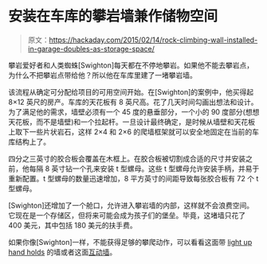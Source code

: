 # 安装在车库的攀岩墙兼作储物空间

> 原文：<https://hackaday.com/2015/02/14/rock-climbing-wall-installed-in-garage-doubles-as-storage-space/>

攀岩爱好者和人类蜘蛛[Swighton]每天都在不停地攀岩。如果他不能去攀岩点，为什么不把攀岩点带给他？所以他在车库里建了一堵攀岩墙。

该流程从确定可分配给项目的可用空间开始。在[Swighton]的案例中，他买得起 8×12 英尺的房产。车库的天花板有 8 英尺高。花了几天时间勾画出想法和设计。为了满足他的需求，墙壁必须有一个 45 度的悬垂部分，一个小的 90 度部分(想想天花板，而不是墙壁)和一个拉起杆。一旦设计最终确定，是时候从墙壁和天花板上取下一些片状岩石，这样 2×4 和 2×6 的爬墙框架就可以安全地固定在当前的车库结构上了。

四分之三英寸的胶合板会覆盖在木框上。在胶合板被切割成合适的尺寸并安装之前，他每隔 8 英寸钻一个孔来安装 t 型螺母。这些 t 型螺母允许安装手柄，并易于重新配置。t 型螺母的数量迅速增加，8 平方英寸的间距导致每张胶合板有 72 个 t 型螺母。

[Swighton]还增加了一个舱口，允许进入攀岩墙的内部，这样就不会浪费空间。它现在是一个存储区，但将来可能会成为孩子们的堡垒。毕竟，这堵墙只花了 400 美元，其中包括 180 美元的扶手费。

如果你像[Swighton]一样，不能获得足够的攀爬动作，可以看看这面带 [light up hand holds](http://hackaday.com/2013/09/19/flash-it-the-rgb-led-climbing-wall/) 的墙或者这面[互动墙](http://hackaday.com/2013/06/26/wall-o-tron-the-interactive-rock-climbing-wall/)。